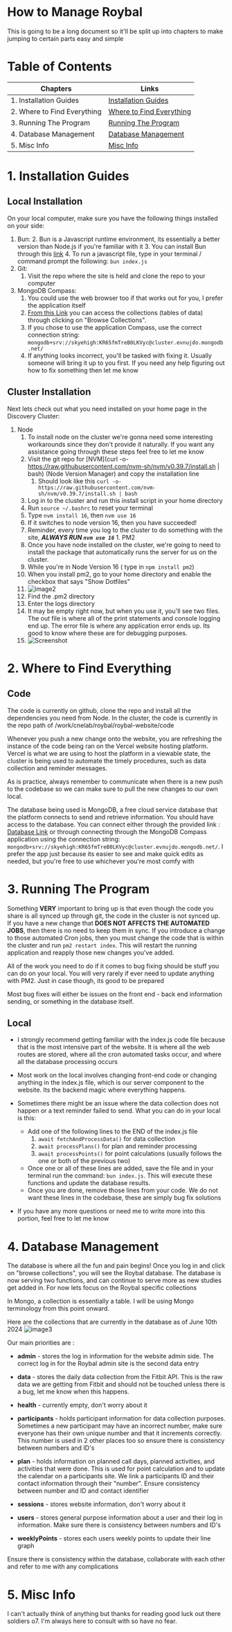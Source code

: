 # How to Manage Roybal 

This is going to be a long document so it'll be split up into chapters to make jumping to certain parts easy and simple

# Table of Contents


| Chapters                    | Links                                                                 |
| --------------------------- | --------------------------------------------------------------------- |
| 1. Installation Guides      | [Installation Guides](#1-installation-guides)       |
| 2. Where to Find Everything | [Where to Find Everything](#2-where-to-find-everything) |
| 3. Running The Program      | [Running The Program](#3-running-the-program)           |
| 4. Database Management      | [Database Management](#4-database-management)           |
| 5. Misc Info                | [Misc Info](#5-misc-info)                               |

# 1. Installation Guides 

## Local Installation

On your local computer, make sure you have the following things installed on your side:

1. Bun:
	2. Bun is a Javascript runtime environment, its essentially a better version than Node.js if you're familiar with it
	3. You can install Bun through this [link](https://bun.sh/docs/installation) 
	4. To run a javascript file, type in your terminal / command prompt the following: `bun index.js`
2. Git:
	1. Visit the repo where the site is held and clone the repo to your computer
3. MongoDB Compass:
    1. You could use the web browser too if that works out for you, I prefer the application itself
    2. [From this Link](https://cloud.mongodb.com/v2/6487b3420908a04e759c5fe5#/clusters) you can access the collections (tables of data) through clicking on "Browse Collections".
    3. If you chose to use the application Compass, use the correct connection string: `mongodb+srv://skyehigh:KR65fmTreB0LKVyc@cluster.evnujdo.mongodb.net/`
    4. If anything looks incorrect, you'll be tasked with fixing it. Usually someone will bring it up to you first. If you need any help figuring out how to fix something then let me know

## Cluster Installation 

Next lets check out what you need installed on your home page in the Discovery Cluster:

   1. Node
      1. To install node on the cluster we're gonna need some interesting workarounds since they don't provide it naturally. If you want any assistance going through these steps feel free to let me know 
		1.  Visit the git repo for [NVM](curl -o- https://raw.githubusercontent.com/nvm-sh/nvm/v0.39.7/install.sh | bash) (Node Version Manager) and copy the installation line
			1. Should look like this `curl -o- https://raw.githubusercontent.com/nvm-sh/nvm/v0.39.7/install.sh | bash`
		2. Log in to the cluster and run this install script in your home directory
		3. Run `source ~/.bashrc` to reset your terminal
		4. Type `nvm install 16`, then `nvm use 16`
		5. If it switches to node version 16, then you have succeeded!
		6. Reminder, every time you log to the cluster to do something with the site, ***ALWAYS RUN `nvm use 16`*** 
	1. PM2
		1. Once you have node installed on the cluster, we're going to need to install the package that automatically runs the server for us on the cluster.
		2. While you're in Node Version 16 ( type in `npm install pm2`)
		3. When you install pm2, go to your home directory and enable the checkbox that says "Show Dotfiles"
		4. ![image2](img/img1.png)
		5. Find the .pm2 directory
		6. Enter the logs directory
		7. It may be empty right now, but when you use it, you'll see two files. The out file is where all of the print statements and console logging end up. The error file is where any application error ends up. Its good to know where these are for debugging purposes.
		8. ![Screenshot](img/img2.png)


# 2. Where to Find Everything

## Code

The code is currently on github, clone the repo and install all the dependencies you need from Node. In the cluster, the code is currently in the repo path of /work/cnelab/roybal/roybal-website/code

Whenever you push a new change onto the website, you are refreshing the instance of the code being ran on the Vercel website hosting platform. Vercel is what we are using to host the platform in a viewable state, the cluster is being used to automate the timely procedures, such as data collection and reminder messages. 

As is practice, always remember to communicate when there is a new push to the codebase so we can make sure to pull the new changes to our own local. 

The database being used is MongoDB, a free cloud service database that the platform connects to send and retrieve information. You should have access to the database. You can connect either through the provided link : [Database Link](https://cloud.mongodb.com/v2/6487b3420908a04e759c5fe5#/clusters) or through connecting through the MongoDB Compass application using the connection string: `mongodb+srv://skyehigh:KR65fmTreB0LKVyc@cluster.evnujdo.mongodb.net/`. I prefer the app just because its easier to see and make quick edits as needed, but you're free to use whichever you're most comfy with


# 3. Running The Program

Something **VERY** important to bring up is that even though the code you share is all synced up through git, the code in the cluster is not synced up. If you have a new change that **DOES NOT AFFECTS THE AUTOMATED JOBS**, then there is no need to keep them in sync. If you introduce a change to those automated Cron jobs, then you must change the code that is within the cluster and run `pm2 restart index`. This will restart the running application and reapply those new changes you've added. 

All of the work you need to do if it comes to bug fixing should be stuff you can do on your local. You will very rarely if ever need to update anything with PM2. Just in case though, its good to be prepared

Most bug fixes will either be issues on the front end - back end information sending, or something in the database itself. 
## Local

- I strongly recommend getting familiar with the index.js code file because that is the most intensive part of the website. It is where all the web routes are stored, where all the cron automated tasks occur, and where all the database processing occurs

- Most work on the local involves changing front-end code or changing anything in the index.js file, which is our server component to the website. Its the backend magic where everything happens.

- Sometimes there might be an issue where the data collection does not happen or a text reminder failed to send. What you can do in your local is this:
	- Add one of the following lines to the END of the index.js file
		1. `await fetchAndProcessData()` for data collection
		2. `await processPlans()` for plan and reminder processing
		3. `await processPoints()` for point calculations (usually follows the one or both of the previous two)
	- Once one or all of these lines are added, save the file and in your terminal run the command: `bun index.js`. This will execute these functions and update the database results. 
	- Once you are done, remove those lines from your code. We do not want these lines in the codebase, these are simply bug fix solutions

- If you have any more questions or need me to write more into this portion, feel free to let me know


# 4. Database Management

The database is where all the fun and pain begins! Once you log in and click on "browse collections", you will see the Roybal database. The database is now serving two functions, and can continue to serve more as new studies get added in. For now lets focus on the Roybal specific collections

In Mongo, a collection is essentially a table. I will be using Mongo terminology from this point onward. 

Here are the collections that are currently in the database as of June 10th 2024
![image3](img/img3.png)

Our main priorities are :
- **admin** - stores the log in information for the website admin side. The correct log in for the Roybal admin site is the second data entry

- **data** - stores the daily data collection from the Fitbit API. This is the raw data we are getting from Fitbit and should not be touched unless there is a bug, let me know when this happens.

- **health** - currently empty, don't worry about it

- **participants** - holds participant information for data collection purposes. Sometimes a new participant may have an incorrect number, make sure everyone has their own unique number and that it increments correctly. This number is used in 2 other places too so ensure there is consistency between numbers and ID's

- **plan** - holds information on planned call days, planned activities, and activities that were done. This is used for point calculation and to update the calendar on a participants site. We link a participants ID and their contact information through their "number". Ensure consistency between number and ID and contact identifier 

- **sessions** - stores website information, don't worry about it

- **users** - stores general purpose information about a user and their log in information. Make sure there is consistency between numbers and ID's 

- **weeklyPoints** - stores each users weekly points to update their line graph 


Ensure there is consistency within the database, collaborate with each other and refer to me with any complications

# 5. Misc Info

I can't actually think of anything but thanks for reading good luck out there soldiers o7. I'm always here to consult with so have no fear.